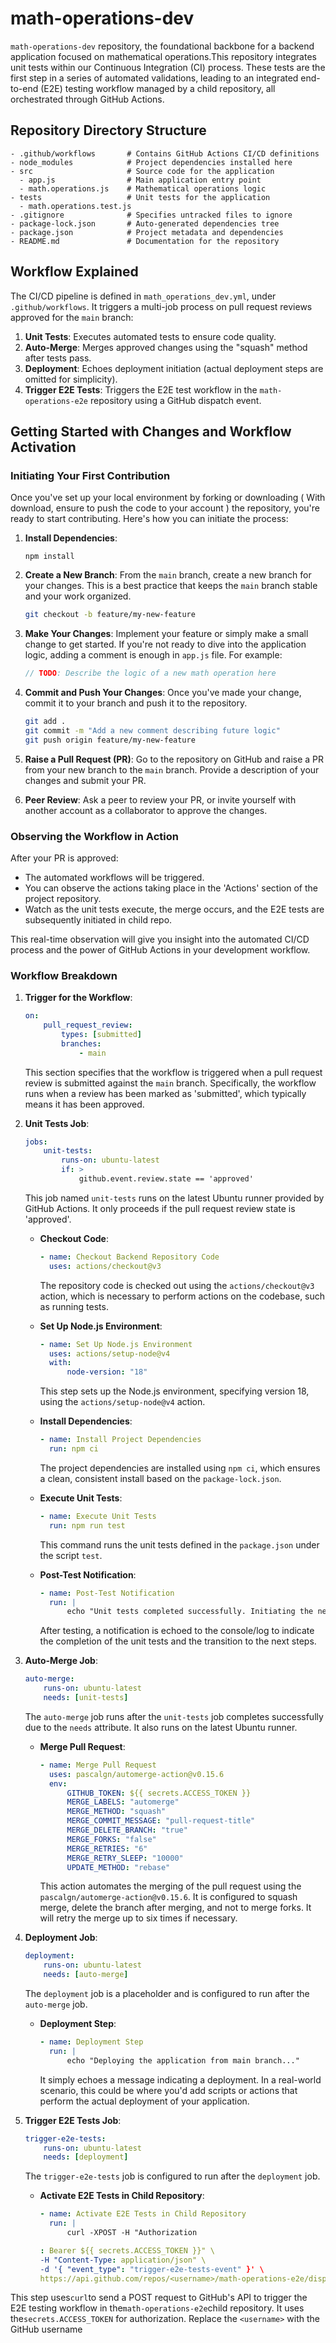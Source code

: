 # math-operations-dev

`math-operations-dev` repository, the foundational backbone for a backend application focused on mathematical operations.This repository integrates unit tests within our Continuous Integration (CI) process. These tests are the first step in a series of automated validations, leading to an integrated end-to-end (E2E) testing workflow managed by a child repository, all orchestrated through GitHub Actions.

## Repository Directory Structure

```
- .github/workflows       # Contains GitHub Actions CI/CD definitions
- node_modules            # Project dependencies installed here
- src                     # Source code for the application
  - app.js                # Main application entry point
  - math.operations.js    # Mathematical operations logic
- tests                   # Unit tests for the application
  - math.operations.test.js
- .gitignore              # Specifies untracked files to ignore
- package-lock.json       # Auto-generated dependencies tree
- package.json            # Project metadata and dependencies
- README.md               # Documentation for the repository
```

## Workflow Explained

The CI/CD pipeline is defined in `math_operations_dev.yml`, under `.github/workflows`. It triggers a multi-job process on pull request reviews approved for the `main` branch:

1. **Unit Tests**: Executes automated tests to ensure code quality.
2. **Auto-Merge**: Merges approved changes using the "squash" method after tests pass.
3. **Deployment**: Echoes deployment initiation (actual deployment steps are omitted for simplicity).
4. **Trigger E2E Tests**: Triggers the E2E test workflow in the `math-operations-e2e` repository using a GitHub dispatch event.

## Getting Started with Changes and Workflow Activation

### Initiating Your First Contribution

Once you've set up your local environment by forking or downloading ( With download, ensure to push the code to your account ) the repository, you're ready to start contributing. Here's how you can initiate the process:

1. **Install Dependencies**:

    ```
    npm install
    ```

2. **Create a New Branch**: From the `main` branch, create a new branch for your changes. This is a best practice that keeps the `main` branch stable and your work organized.

    ```bash
    git checkout -b feature/my-new-feature
    ```

3. **Make Your Changes**: Implement your feature or simply make a small change to get started. If you're not ready to dive into the application logic, adding a comment is enough in `app.js` file. For example:

    ```javascript
    // TODO: Describe the logic of a new math operation here
    ```

4. **Commit and Push Your Changes**: Once you've made your change, commit it to your branch and push it to the repository.

    ```bash
    git add .
    git commit -m "Add a new comment describing future logic"
    git push origin feature/my-new-feature
    ```

5. **Raise a Pull Request (PR)**: Go to the repository on GitHub and raise a PR from your new branch to the `main` branch. Provide a description of your changes and submit your PR.

6. **Peer Review**: Ask a peer to review your PR, or invite yourself with another account as a collaborator to approve the changes.

### Observing the Workflow in Action

After your PR is approved:

-   The automated workflows will be triggered.
-   You can observe the actions taking place in the 'Actions' section of the project repository.
-   Watch as the unit tests execute, the merge occurs, and the E2E tests are subsequently initiated in child repo.

This real-time observation will give you insight into the automated CI/CD process and the power of GitHub Actions in your development workflow.

### Workflow Breakdown

1. **Trigger for the Workflow**:

    ```yaml
    on:
        pull_request_review:
            types: [submitted]
            branches:
                - main
    ```

    This section specifies that the workflow is triggered when a pull request review is submitted against the `main` branch. Specifically, the workflow runs when a review has been marked as 'submitted', which typically means it has been approved.

2. **Unit Tests Job**:

    ```yaml
    jobs:
        unit-tests:
            runs-on: ubuntu-latest
            if: >
                github.event.review.state == 'approved'
    ```

    This job named `unit-tests` runs on the latest Ubuntu runner provided by GitHub Actions. It only proceeds if the pull request review state is 'approved'.

    - **Checkout Code**:

        ```yaml
        - name: Checkout Backend Repository Code
          uses: actions/checkout@v3
        ```

        The repository code is checked out using the `actions/checkout@v3` action, which is necessary to perform actions on the codebase, such as running tests.

    - **Set Up Node.js Environment**:

        ```yaml
        - name: Set Up Node.js Environment
          uses: actions/setup-node@v4
          with:
              node-version: "18"
        ```

        This step sets up the Node.js environment, specifying version 18, using the `actions/setup-node@v4` action.

    - **Install Dependencies**:

        ```yaml
        - name: Install Project Dependencies
          run: npm ci
        ```

        The project dependencies are installed using `npm ci`, which ensures a clean, consistent install based on the `package-lock.json`.

    - **Execute Unit Tests**:

        ```yaml
        - name: Execute Unit Tests
          run: npm run test
        ```

        This command runs the unit tests defined in the `package.json` under the script `test`.

    - **Post-Test Notification**:
        ```yaml
        - name: Post-Test Notification
          run: |
              echo "Unit tests completed successfully. Initiating the next steps in our testing strategy."
        ```
        After testing, a notification is echoed to the console/log to indicate the completion of the unit tests and the transition to the next steps.

3. **Auto-Merge Job**:

    ```yaml
    auto-merge:
        runs-on: ubuntu-latest
        needs: [unit-tests]
    ```

    The `auto-merge` job runs after the `unit-tests` job completes successfully due to the `needs` attribute. It also runs on the latest Ubuntu runner.

    - **Merge Pull Request**:
        ```yaml
        - name: Merge Pull Request
          uses: pascalgn/automerge-action@v0.15.6
          env:
              GITHUB_TOKEN: ${{ secrets.ACCESS_TOKEN }}
              MERGE_LABELS: "automerge"
              MERGE_METHOD: "squash"
              MERGE_COMMIT_MESSAGE: "pull-request-title"
              MERGE_DELETE_BRANCH: "true"
              MERGE_FORKS: "false"
              MERGE_RETRIES: "6"
              MERGE_RETRY_SLEEP: "10000"
              UPDATE_METHOD: "rebase"
        ```
        This action automates the merging of the pull request using the `pascalgn/automerge-action@v0.15.6`. It is configured to squash merge, delete the branch after merging, and not to merge forks. It will retry the merge up to six times if necessary.

4. **Deployment Job**:

    ```yaml
    deployment:
        runs-on: ubuntu-latest
        needs: [auto-merge]
    ```

    The `deployment` job is a placeholder and is configured to run after the `auto-merge` job.

    - **Deployment Step**:
        ```yaml
        - name: Deployment Step
          run: |
              echo "Deploying the application from main branch..."
        ```
        It simply echoes a message indicating a deployment. In a real-world scenario, this could be where you'd add scripts or actions that perform the actual deployment of your application.

5. **Trigger E2E Tests Job**:

    ```yaml
    trigger-e2e-tests:
        runs-on: ubuntu-latest
        needs: [deployment]
    ```

    The `trigger-e2e-tests` job is configured to run after the `deployment` job.

    - **Activate E2E Tests in Child Repository**:

        ```yaml
        - name: Activate E2E Tests in Child Repository
          run: |
              curl -XPOST -H "Authorization

        : Bearer ${{ secrets.ACCESS_TOKEN }}" \
        -H "Content-Type: application/json" \
        -d '{ "event_type": "trigger-e2e-tests-event" }' \
        https://api.github.com/repos/<username>/math-operations-e2e/dispatches
        ```

This step uses`curl`to send a POST request to GitHub's API to trigger the E2E testing workflow in the`math-operations-e2e`child repository. It uses the`secrets.ACCESS_TOKEN` for authorization. Replace the `<username>` with the GitHub username
